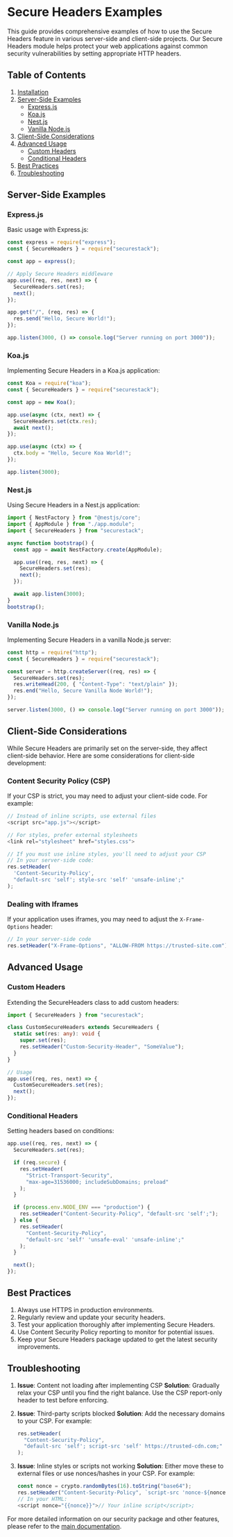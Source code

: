 # Secure Headers Examples

This guide provides comprehensive examples of how to use the Secure Headers feature in various server-side and client-side projects. Our Secure Headers module helps protect your web applications against common security vulnerabilities by setting appropriate HTTP headers.

## Table of Contents

1. [Installation](#installation)
2. [Server-Side Examples](#server-side-examples)
   - [Express.js](#expressjs)
   - [Koa.js](#koajs)
   - [Nest.js](#nestjs)
   - [Vanilla Node.js](#vanilla-nodejs)
3. [Client-Side Considerations](#client-side-considerations)
4. [Advanced Usage](#advanced-usage)
   - [Custom Headers](#custom-headers)
   - [Conditional Headers](#conditional-headers)
5. [Best Practices](#best-practices)
6. [Troubleshooting](#troubleshooting)

## Server-Side Examples

### Express.js

Basic usage with Express.js:

```javascript
const express = require("express");
const { SecureHeaders } = require("securestack");

const app = express();

// Apply Secure Headers middleware
app.use((req, res, next) => {
  SecureHeaders.set(res);
  next();
});

app.get("/", (req, res) => {
  res.send("Hello, Secure World!");
});

app.listen(3000, () => console.log("Server running on port 3000"));
```

### Koa.js

Implementing Secure Headers in a Koa.js application:

```javascript
const Koa = require("koa");
const { SecureHeaders } = require("securestack");

const app = new Koa();

app.use(async (ctx, next) => {
  SecureHeaders.set(ctx.res);
  await next();
});

app.use(async (ctx) => {
  ctx.body = "Hello, Secure Koa World!";
});

app.listen(3000);
```

### Nest.js

Using Secure Headers in a Nest.js application:

```typescript
import { NestFactory } from "@nestjs/core";
import { AppModule } from "./app.module";
import { SecureHeaders } from "securestack";

async function bootstrap() {
  const app = await NestFactory.create(AppModule);

  app.use((req, res, next) => {
    SecureHeaders.set(res);
    next();
  });

  await app.listen(3000);
}
bootstrap();
```

### Vanilla Node.js

Implementing Secure Headers in a vanilla Node.js server:

```javascript
const http = require("http");
const { SecureHeaders } = require("securestack");

const server = http.createServer((req, res) => {
  SecureHeaders.set(res);
  res.writeHead(200, { "Content-Type": "text/plain" });
  res.end("Hello, Secure Vanilla Node World!");
});

server.listen(3000, () => console.log("Server running on port 3000"));
```

## Client-Side Considerations

While Secure Headers are primarily set on the server-side, they affect client-side behavior. Here are some considerations for client-side development:

### Content Security Policy (CSP)

If your CSP is strict, you may need to adjust your client-side code. For example:

```javascript
// Instead of inline scripts, use external files
<script src="app.js"></script>

// For styles, prefer external stylesheets
<link rel="stylesheet" href="styles.css">

// If you must use inline styles, you'll need to adjust your CSP
// In your server-side code:
res.setHeader(
  'Content-Security-Policy',
  "default-src 'self'; style-src 'self' 'unsafe-inline';"
);
```

### Dealing with Iframes

If your application uses iframes, you may need to adjust the `X-Frame-Options` header:

```javascript
// In your server-side code
res.setHeader("X-Frame-Options", "ALLOW-FROM https://trusted-site.com");
```

## Advanced Usage

### Custom Headers

Extending the SecureHeaders class to add custom headers:

```typescript
import { SecureHeaders } from "securestack";

class CustomSecureHeaders extends SecureHeaders {
  static set(res: any): void {
    super.set(res);
    res.setHeader("Custom-Security-Header", "SomeValue");
  }
}

// Usage
app.use((req, res, next) => {
  CustomSecureHeaders.set(res);
  next();
});
```

### Conditional Headers

Setting headers based on conditions:

```javascript
app.use((req, res, next) => {
  SecureHeaders.set(res);

  if (req.secure) {
    res.setHeader(
      "Strict-Transport-Security",
      "max-age=31536000; includeSubDomains; preload"
    );
  }

  if (process.env.NODE_ENV === "production") {
    res.setHeader("Content-Security-Policy", "default-src 'self';");
  } else {
    res.setHeader(
      "Content-Security-Policy",
      "default-src 'self' 'unsafe-eval' 'unsafe-inline';"
    );
  }

  next();
});
```

## Best Practices

1. Always use HTTPS in production environments.
2. Regularly review and update your security headers.
3. Test your application thoroughly after implementing Secure Headers.
4. Use Content Security Policy reporting to monitor for potential issues.
5. Keep your Secure Headers package updated to get the latest security improvements.

## Troubleshooting

1. **Issue**: Content not loading after implementing CSP
   **Solution**: Gradually relax your CSP until you find the right balance. Use the CSP report-only header to test before enforcing.

2. **Issue**: Third-party scripts blocked
   **Solution**: Add the necessary domains to your CSP. For example:

   ```javascript
   res.setHeader(
     "Content-Security-Policy",
     "default-src 'self'; script-src 'self' https://trusted-cdn.com;"
   );
   ```

3. **Issue**: Inline styles or scripts not working
   **Solution**: Either move these to external files or use nonces/hashes in your CSP. For example:
   ```javascript
   const nonce = crypto.randomBytes(16).toString("base64");
   res.setHeader("Content-Security-Policy", `script-src 'nonce-${nonce}';`);
   // In your HTML:
   <script nonce="{{nonce}}">// Your inline script</script>;
   ```

For more detailed information on our security package and other features, please refer to the [main documentation](../../README.md).
